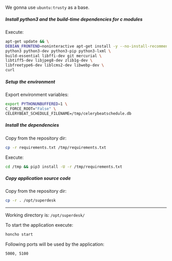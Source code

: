 

We gonna use `ubuntu:trusty` as a base.



##### Install python3 and the build-time dependencies for c modules

Execute:

```sh
apt-get update && \
DEBIAN_FRONTEND=noninteractive apt-get install -y --no-install-recommends \
python3 python3-dev python3-pip python3-lxml \
build-essential libffi-dev git mercurial \
libtiff5-dev libjpeg8-dev zlib1g-dev \
libfreetype6-dev liblcms2-dev libwebp-dev \
curl
```




##### Setup the environment





Export environment variables:

```sh
export PYTHONUNBUFFERED=1 \
C_FORCE_ROOT="False" \
CELERYBEAT_SCHEDULE_FILENAME=/tmp/celerybeatschedule.db
```



##### Install the dependencies

Copy from the repository dir:

```sh
cp -r requirements.txt /tmp/requirements.txt
```

Execute:

```sh
cd /tmp && pip3 install -U -r /tmp/requirements.txt
```




##### Copy application source code

Copy from the repository dir:

```sh
cp -r . /opt/superdesk
```

-------

Working directory is: `/opt/superdesk/`

To start the application execute:

```sh
honcho start 
```

Following ports will be used by the application:

```sh
5000, 5100
```
